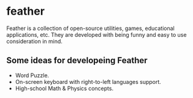 # feather
Feather is a collection of open-source utilities, games, educational applications, etc. They are developed with being funny and easy to use consideration in mind.

## Some ideas for developeing Feather
- Word Puzzle.
- On-screen keyboard with right-to-left languages support.
- High-school Math & Physics concepts.
